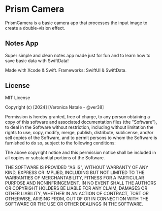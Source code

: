 
# Prism Camera

PrismCamera is a basic camera app that processes the input image to create a double-vision effect.




## Notes App
Super simple and clean notes app made just for fun and to learn how to save basic data with SwiftData!

Made with Xcode & Swift.
Frameworks: SwiftUI & SwiftData.


## License
MIT License

Copyright (c) [2024] [Veronica Natale - @ver38] 

Permission is hereby granted, free of charge, to any person obtaining a copy
of this software and associated documentation files (the "Software"), to deal
in the Software without restriction, including without limitation the rights
to use, copy, modify, merge, publish, distribute, sublicense, and/or sell
copies of the Software, and to permit persons to whom the Software is
furnished to do so, subject to the following conditions:

The above copyright notice and this permission notice shall be included in all
copies or substantial portions of the Software.

THE SOFTWARE IS PROVIDED "AS IS", WITHOUT WARRANTY OF ANY KIND, EXPRESS OR
IMPLIED, INCLUDING BUT NOT LIMITED TO THE WARRANTIES OF MERCHANTABILITY,
FITNESS FOR A PARTICULAR PURPOSE AND NONINFRINGEMENT. IN NO EVENT SHALL THE
AUTHORS OR COPYRIGHT HOLDERS BE LIABLE FOR ANY CLAIM, DAMAGES OR OTHER
LIABILITY, WHETHER IN AN ACTION OF CONTRACT, TORT OR OTHERWISE, ARISING FROM,
OUT OF OR IN CONNECTION WITH THE SOFTWARE OR THE USE OR OTHER DEALINGS IN THE
SOFTWARE.
